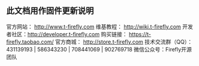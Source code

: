 ## 此文档用作固件更新说明

官方网站：  http://www.t-firefly.com
维基教程：  http://wiki.t-firefly.com
开发者社区：http://developer.t-firefly.com
购买链接：  https://t-firefly.taobao.com/
官方商城：  http://store.t-firefly.com
技术交流群（QQ）：431139193 | 586343230 | 708441069 | 902769718
微信公众号：Firefly开源团队
